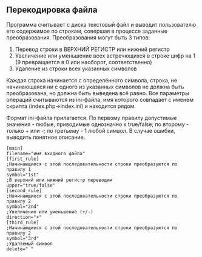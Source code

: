 ## Перекодировка файла
Программа считывает с диска текстовый файл и выводит пользователю его содержимое по
строкам, совершая в процессе заданные преобразования. Преобразования могут быть 3 типов:
1. Перевод строки в ВЕРХНИЙ РЕГИСТР или нижний регистр
2. Увеличение или уменьшение всех встречющихся в строке цифр на 1 (9 превращается в 0 или
наоборот, соответственно)
3. Удаление из строки всех указанных символов  

Каждая строка начинается с определённого символа, строка, не начинающаяся ни с одного из
указанных символов не должна быть преобразована, но должна быть выведена всё равно. Все
параметры операций считываются из ini-файла, имя которого совпадает с именем скрипта
(index.php->index.ini) и находится рядом.  

Формат ini-файла прилагается. По первому правилу допустимые значения - любые, приводимые
однозначно к true/false; по второму - только + или -; по третьему - 1 любой символ. В случае
ошибки, выводить понятное описание.

```
[main]
filename="имя входного файла"
[first_rule]
;Начинающиеся с этой последовательности строки преобразуются по правилу 1
symbol="1st"
;В верхний или нижний регистр переводим
upper="true/false"
[second_rule]
;Начинающиеся с этой последовательности строки преобразуются по правилу 2
symbol="2nd"
;Увеличение или уменьшение (+/-)
direction="+"
[third_rule]
;Начинающиеся с этой последовательности строки преобразуются по правилу 2
symbol="3rd"
;Удаляемый символ
delete=" "
